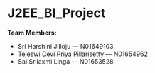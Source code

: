 # J2EE_BI_Project

**Team Members:**

- Sri Harshini Jilloju — N01649103  
- Tejeswi Devi Priya Pillarisetty — N01654962  
- Sai Srilaxmi Linga — N01653528

